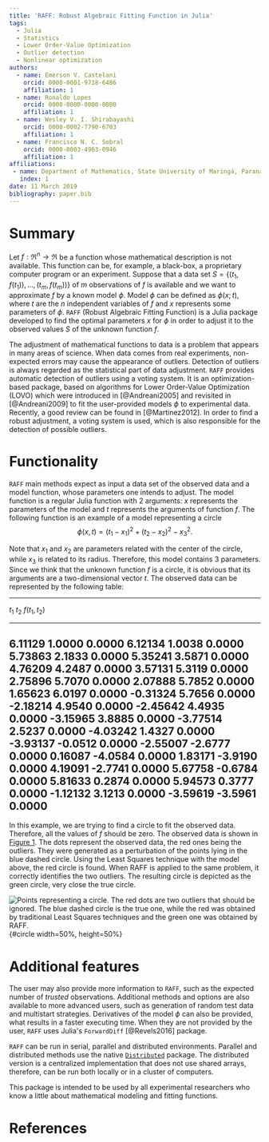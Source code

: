 ```yaml
---
title: 'RAFF: Robust Algebraic Fitting Function in Julia'
tags:
  - Julia
  - Statistics
  - Lower Order-Value Optimization
  - Outlier detection
  - Nonlinear optimization
authors:
  - name: Emerson V. Castelani
    orcid: 0000-0001-9718-6486
    affiliation: 1
  - name: Ronaldo Lopes
    orcid: 0000-0000-0000-0000
    affiliation: 1
  - name: Wesley V. I. Shirabayashi
    orcid: 0000-0002-7790-6703	
    affiliation: 1
  - name: Francisco N. C. Sobral
    orcid: 0000-0003-4963-0946
    affiliation: 1
affiliations:
 - name: Department of Mathematics, State University of Maringá, Paraná, Brazil
   index: 1
date: 11 March 2019
bibliography: paper.bib
---
```


# Summary

Let $f : \Re^n \to \Re$ be a function whose mathematical description
is not available. This function can be, for example, a black-box, a
proprietary computer program or an experiment. Suppose that a data set
$S = \{(t_1, f(t_1)), \dots, (t_m, f(t_m))\}$ of $m$ observations of
$f$ is available and we want to approximate $f$ by a known model
$\phi$. Model $\phi$ can be defined as $\phi(x;t)$, where $t$ are the
$n$ independent variables of $f$ and $x$ represents some parameters of
$\phi$. ``RAFF`` (Robust Algebraic Fitting Function) is a Julia
package developed to find the optimal parameters $x$ for $\phi$ in
order to adjust it to the observed values $S$ of the unknown function
$f$.

The adjustment of mathematical functions to data is a problem that
appears in many areas of science. When data comes from real
experiments, non-expected errors may cause the appearance of
outliers. Detection of outliers is always regarded as the statistical
part of data adjustment. ``RAFF`` provides automatic detection of
outliers using a voting system. It is an optimization-based package,
based on algorithms for Lower Order-Value Optimization (LOVO)
which were introduced in [@Andreani2005] and revisited in [@Andreani2009] 
to fit the user-provided models $\phi$ to experimental
data. Recently, a good review can be found in [@Martinez2012]. In order to 
find a robust adjustment, a voting system is used,
which is also responsible for the detection of possible outliers.

# Functionality

``RAFF`` main methods expect as input a data set of the observed data
and a model function, whose parameters one intends to adjust. The
model function is a regular Julia function with 2 arguments: $x$
represents the parameters of the model and $t$ represents the
arguments of function $f$. The following function is an example of a
model representing a circle
$$
\phi(x, t) = (t_1 - x_1)^2 + (t_2 - x_2)^2 - x_3^2.
$$

Note that $x_1$ and $x_2$ are parameters related with the center of
the circle, while $x_3$ is related to its radius. Therefore, this
model contains 3 parameters. Since we think that the unknown function
$f$ is a circle, it is obvious that its arguments are a
two-dimensional vector $t$. The observed data can be represented by
the following table:

-----------------------------------
$t_1$       $t_2$     $f(t_1, t_2)$
-------     -------   -------------
 6.11129    1.0000    	0.0000
 6.12134    1.0038    	0.0000
 5.73863    2.1833    	0.0000
 5.35241    3.5871    	0.0000
 4.76209    4.2487    	0.0000
 3.57131    5.3119    	0.0000
 2.75896    5.7070    	0.0000
 2.07888    5.7852    	0.0000
 1.65623    6.0197    	0.0000
-0.31324    5.7656    	0.0000
-2.18214    4.9540    	0.0000
-2.45642    4.4935    	0.0000
-3.15965    3.8885    	0.0000
-3.77514    2.5237    	0.0000
-4.03242    1.4327    	0.0000
-3.93137   -0.0512    	0.0000
-2.55007   -2.6777    	0.0000
 0.16087   -4.0584    	0.0000
 1.83171   -3.9190    	0.0000
 4.19091   -2.7741    	0.0000
 5.67758   -0.6784    	0.0000
 5.81633    0.2874    	0.0000
 5.94573    0.3777    	0.0000
-1.12132    3.1213    	0.0000
-3.59619   -3.5961    	0.0000
-------------------------------------

In this example, we are trying to find a circle to fit the observed
data. Therefore, all the values of $f$ should be zero. The observed
data is shown in [Figure 1](#circle). The dots represent the observed
data, the red ones being the outliers. They were generated as a
perturbation of the points lying in the blue dashed circle. Using the
Least Squares technique with the model above, the red circle is
found. When RAFF is applied to the same problem, it correctly
identifies the two outliers. The resulting circle is depicted as the
green circle, very close the true circle.

![Points representing a circle. The red dots are two outliers that
 should be ignored. The blue dashed circle is the true one, while the
 red was obtained by traditional Least Squares techniques and the
 green one was obtained by RAFF.](circle.png){#circle width=50%,
  height=50%}

# Additional features

The user may also provide more information to ``RAFF``, such as the
expected number of *trusted* observations. Additional methods and
options are also available to more advanced users, such as generation
of random test data and multistart strategies. Derivatives of the
model $\phi$ can also be provided, what results in a faster executing
time. When they are not provided by the user, ``RAFF`` uses Julia's
``ForwardDiff`` [@Revels2016] package.

``RAFF`` can be run in serial, parallel and distributed
environments. Parallel and distributed methods use the native
[``Distributed``](https://docs.julialang.org/en/v1.0/stdlib/Distributed/)
package. The distributed version is a centralized implementation that
does not use shared arrays, therefore, can be run both locally or in a
cluster of computers.

This package is intended to be used by all experimental researchers
who know a little about mathematical modeling and fitting functions.

# References
